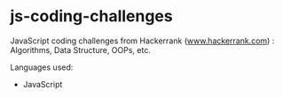 # js-coding-challenges
JavaScript coding challenges from Hackerrank (www.hackerrank.com) : Algorithms, Data Structure, OOPs, etc.

Languages used:
- JavaScript
